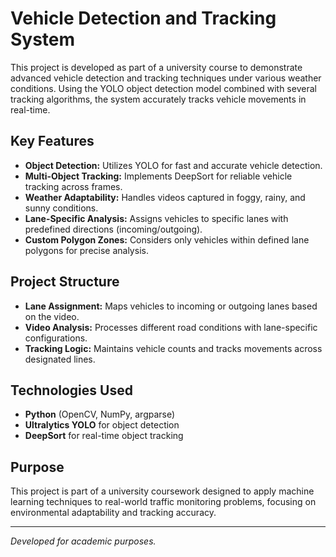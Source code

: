 # Vehicle Detection and Tracking System

This project is developed as part of a university course to demonstrate advanced vehicle detection and tracking techniques under various weather conditions. Using the YOLO object detection model combined with several tracking algorithms, the system accurately tracks vehicle movements in real-time.

## **Key Features**
- **Object Detection:** Utilizes YOLO for fast and accurate vehicle detection.
- **Multi-Object Tracking:** Implements DeepSort for reliable vehicle tracking across frames.
- **Weather Adaptability:** Handles videos captured in foggy, rainy, and sunny conditions.
- **Lane-Specific Analysis:** Assigns vehicles to specific lanes with predefined directions (incoming/outgoing).
- **Custom Polygon Zones:** Considers only vehicles within defined lane polygons for precise analysis.

## **Project Structure**
- **Lane Assignment:** Maps vehicles to incoming or outgoing lanes based on the video.
- **Video Analysis:** Processes different road conditions with lane-specific configurations.
- **Tracking Logic:** Maintains vehicle counts and tracks movements across designated lines.

## **Technologies Used**
- **Python** (OpenCV, NumPy, argparse)
- **Ultralytics YOLO** for object detection
- **DeepSort** for real-time object tracking

## **Purpose**
This project is part of a university coursework designed to apply machine learning techniques to real-world traffic monitoring problems, focusing on environmental adaptability and tracking accuracy.

---

*Developed for academic purposes.*

